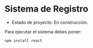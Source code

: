 <h1>Sistema de Registro</h1>

- Estado de proyecto: En construcción.

Para ejecutar el sistema debes poner:

```npm install react```
